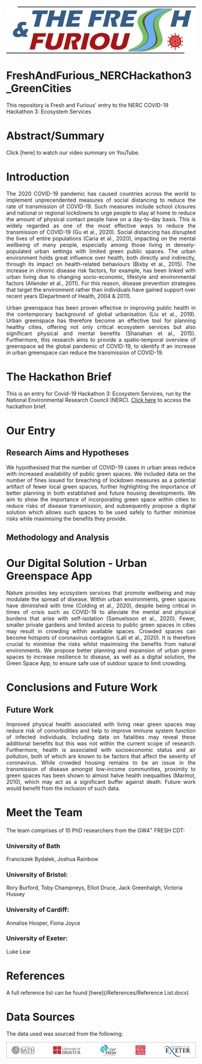 ![Banner](https://github.com/VictoriaHussey/FreshAndFurious_NERCHackathon3_GreenCities/blob/master/Images/20200630_Logo_FaF_1000x246.png)


# FreshAndFurious_NERCHackathon3_GreenCities

This repository is Fresh and Furious' entry to the NERC COVID-19 Hackathon 3: Ecosystem Services


# Abstract/Summary

Click [here] to watch our video summary on YouTube.   


# Introduction

<p align="justify">
The 2020 COVID-19 pandemic has caused countries across the world to implement unprecendented measures of social distancing to reduce the rate of transmission of COVID-19. Such measures include school closures and national or regional lockdowns to urge people to stay at home to reduce the amount of physical contact people have on a day-to-day basis. This is widely regarded as one of the most effective ways to reduce the transmission of COVID-19 (Gu et al., 2020). Social distancing has disrupted the lives of entire populations (Caria et al., 2020), impacting on the mental wellbeing of many people, especially among those living in densely-populated urban settings with limited green public spaces.
The urban environment holds great influence over health, both directly and indirectly, through its impact on health-related behaviours (Bixby et al., 2015). The increase in chronic disease risk factors, for example, has been linked with urban living due to changing socio-economic, lifestyle and environmental factors (Allender et al., 2011). For this reason, disease prevention strategies that target the environment rather than individuals have gained support over recent years (Department of Health, 2004 & 2011).
</p>

<p align="justify">
Urban greenspace has been proven effective in improving public health in the contemporary background of global urbanisation (Liu et al., 2019). Urban greenspace has therefore become an effective tool for planning healthy cities, offering not only critical ecosystem services but also significant physical and mental benefits (Shanahan et al., 2015). Furthermore, this research aims to provide a spatio-temporal overview of greenspace ad the global pandemic of COVID-19, to identify if an increase in urban greenspace can reduce the transmission of COVID-19.
</p>


# The Hackathon Brief

This is an entry for Covid-19 Hackathon 3: Ecosystem Services, run by the National Environmental Research Council (NERC). [Click here](https://digitalenvironment.org/home/covid-19-digital-sprint-hackathons/covid-19-hackathon-3-ecosystem-services/) to access the hackathon brief.



# Our Entry

## Research Aims and Hypotheses
<p align = "justify">
We hypothesised that the number of COVID-19 cases in urban areas reduce with increased availability of public green spaces. We included data on the number of fines issued for breaching of lockdown measures as a potential artifact of fewer local green spaces, further highlighting the importance of better planning in both established and future housing developments. We aim to show the importance of incorporating green space within cities to reduce risks of disease transmission, and subsequently propose a digital solution which allows such spaces to be used safely to further minimise risks while maximising the benefits they provide.
</p>

## Methodology and Analysis


# Our Digital Solution - Urban Greenspace App
<p align = "justify">
Nature provides key ecosystem services that promote wellbeing and may modulate the spread of disease. Within urban environments, green spaces have diminished with time (Colding et al., 2020), despite being critical in times of crisis such as COVID-19 to alleviate the mental and physical burdens that arise with self-isolation (Samuelsson et al., 2020). Fewer, smaller private gardens and limited access to public green spaces in cities may result in crowding within available spaces. Crowded spaces can become hotspots of coronavirus contagion (Lall et al., 2020). It is therefore crucial to minimise the risks whilst maximising the benefits from natural environments. We propose better planning and expansion of urban green spaces to increase resilience to disease, as well as a digital solution, the Green Space App, to ensure safe use of outdoor space to limit crowding.
</p>


# Conclusions and Future Work

## Future Work
<p align = "justify">
Improved physical health associated with living near green spaces may reduce risk of comorbidities and help to improve immune system function of infected individuals. Including data on fatalities may reveal these additional benefits but this was not within the current scope of research. Furthermore, health is associated with socioeconomic status and air pollution, both of which are known to be factors that affect the severity of coronavirus. While crowded housing remains to be an issue in the transmission of disease amongst low-income communities, proximity to green spaces has been shown to almost halve health inequalities (Marmot, 2010), which may act as a significant buffer against death. Future work would benefit from the inclusion of such data.
</p>


# Meet the Team

The team comprises of 10 PhD researchers from the GW4<sup>+</sup> FRESH CDT:

### University of Bath
Franciszek Bydalek, Joshua Rainbow

### University of Bristol: 
Rory Burford, Toby Champneys, Elliot Druce, Jack Greenhalgh, Victoria Hussey

### University of Cardiff: 
Annalise Hooper, Fiona Joyce

### University of Exeter: 
Luke Lear


# References
A full reference list can be found [here](/References/Reference List.docx)


# Data Sources

The data used was sourced from the following:



![Banner](https://github.com/VictoriaHussey/FreshAndFurious_NERCHackathon3_GreenCities/blob/master/Images/20200701_Banner_GW4_1000x84.png)
